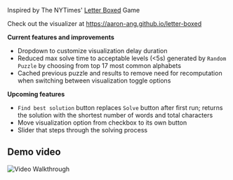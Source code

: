 Inspired by The NYTimes' [Letter Boxed](https://www.nytimes.com/puzzles/letter-boxed) Game

Check out the visualizer at https://aaron-ang.github.io/letter-boxed

**Current features and improvements**
- Dropdown to customize visualization delay duration
- Reduced max solve time to acceptable levels (<5s) generated by `Random Puzzle` by choosing from top 17 most common alphabets
- Cached previous puzzle and results to remove need for recomputation when switching between visualization toggle options

**Upcoming features**
- `Find best solution` button replaces `Solve` button after first run; returns the solution with the shortest number of words and total characters
- Move visualization option from checkbox to its own button
- Slider that steps through the solving process

Demo video
-
<img src='walkthrough.gif' title='Video Walkthrough' width='' alt='Video Walkthrough' />
